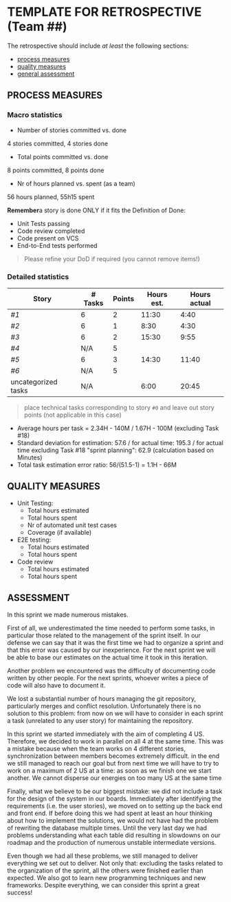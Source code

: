TEMPLATE FOR RETROSPECTIVE (Team ##)
=====================================

The retrospective should include _at least_ the following
sections:

- [process measures](#process-measures)
- [quality measures](#quality-measures)
- [general assessment](#assessment)

## PROCESS MEASURES 

### Macro statistics

- Number of stories committed vs. done 

4 stories committed, 4 stories done

- Total points committed vs. done 

8 points committed, 8 points done

- Nr of hours planned vs. spent (as a team)

56 hours planned, 55h15 spent

**Remember**a story is done ONLY if it fits the Definition of Done:
 
- Unit Tests passing
- Code review completed
- Code present on VCS
- End-to-End tests performed

> Please refine your DoD if required (you cannot remove items!) 

### Detailed statistics

| Story  | # Tasks | Points | Hours est. | Hours actual |
|--------|---------|--------|------------|--------------|
| _#1_   |     6    |    2   |      11:30      |     4:40         |
| _#2_   |     6    |    1   |       8:30      |     4:30         |
| _#3_   |     6    |    2   |      15:30      |     9:55         |
| _#4_   |     N/A  |    5   |                 |                  |
| _#5_   |     6    |    3   |      14:30      |     11:40        |
| _#6_   |     N/A  |    5   |                 |                  |
|uncategorized tasks  | N/A  |       |      6:00       |    20:45         |
   

> place technical tasks corresponding to story `#0` and leave out story points (not applicable in this case)

- Average hours per task = 2.34H - 140M / 1.67H - 100M (excluding Task #18)
- Standard deviation for estimation: 57.6 / for actual time: 195.3 / for actual time excluding Task #18 "sprint planning": 62.9 (calculation based on Minutes)
- Total task estimation error ratio: 56/(51.5-1) = 1.1H - 66M

  
## QUALITY MEASURES 

- Unit Testing:
  - Total hours estimated
  - Total hours spent
  - Nr of automated unit test cases 
  - Coverage (if available)
- E2E testing:
  - Total hours estimated
  - Total hours spent
- Code review 
  - Total hours estimated 
  - Total hours spent
  


## ASSESSMENT

In this sprint we made numerous mistakes. 

First of all, we underestimated the time needed to perform some tasks, in particular those related to the management of the sprint itself. In our defense we can say that it was the first time we had to organize a sprint and that this error was caused by our inexperience. For the next sprint we will be able to base our estimates on the actual time it took in this iteration.

Another problem we encountered was the difficulty of documenting code written by other people. For the next sprints, whoever writes a piece of code will also have to document it.

We lost a substantial number of hours managing the git repository, particularly merges and conflict resolution. Unfortunately there is no solution to this problem: from now on we will have to consider in each sprint a task (unrelated to any user story) for maintaining the repository.

In this sprint we started immediately with the aim of completing 4 US. Therefore, we decided to work in parallel on all 4 at the same time. This was a mistake because when the team works on 4 different stories, synchronization between members becomes extremely difficult. in the end we still managed to reach our goal but from next time we will have to try to work on a maximum of 2 US at a time: as soon as we finish one we start another. We cannot disperse our energies on too many US at the same time

Finally, what we believe to be our biggest mistake: we did not include a task for the design of the system in our boards. Immediately after identifying the requirements (i.e. the user stories), we moved on to setting up the back end and front end. If before doing this we had spent at least an hour thinking about how to implement the solutions, we would not have had the problem of rewriting the database multiple times. Until the very last day we had problems understanding what each table did resulting in slowdowns on our roadmap and the production of numerous unstable intermediate versions.

Even though we had all these problems, we still managed to deliver everything we set out to deliver. Not only that: excluding the tasks related to the organization of the sprint, all the others were finished earlier than expected. We also got to learn new programming techniques and new frameworks. Despite everything, we can consider this sprint a great success!


